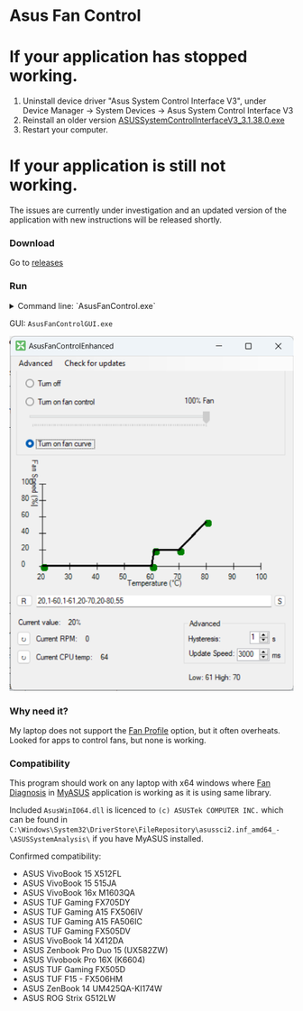 # Asus Fan Control

# If your application has stopped working.
1. Uninstall device driver "Asus System Control Interface V3", under Device Manager -> System Devices -> Asus System Control Interface V3
2. Reinstall an older version [ASUSSystemControlInterfaceV3_3.1.38.0.exe](https://github.com/Karmel0x/AsusFanControl/releases/download/v5/ASUSSystemControlInterfaceV3_3.1.38.0.exe)
3. Restart your computer.

# If your application is still not working.
The issues are currently under investigation and an updated version of the application with new instructions will be released shortly.

### Download
Go to [releases](../../releases)

### Run

<details>
    <summary>Command line: `AsusFanControl.exe`</summary>
    
    AsusFanControl.exe <args>
        --get-fan-speeds
        --set-fan-speeds=0-100 (percent value, 0 for turning off test mode)
        --get-fan-count
        --get-fan-speed=fanId (comma separated)
        --set-fan-speed=fanId:0-100 (comma separated, percent value, 0 for turning off test mode)
        --get-cpu-temp
</details>

GUI: `AsusFanControlGUI.exe`  

![AsusFanControlGUI](https://github.com/Darren80/AsusFanControlEnhanced/blob/9bdf4b80158414a3258da22b16b35a36152eee8c/Screenshot%202024-05-20%20225642.png)

### Why need it?
My laptop does not support the [Fan Profile](https://github.com/Karmel0x/AsusFanControl/assets/25367564/924d990a-bf20-4b8d-bf9d-56c460174d99) option, but it often overheats. Looked for apps to control fans, but none is working.

### Compatibility
This program should work on any laptop with x64 windows where [Fan Diagnosis](https://github.com/Karmel0x/AsusFanControl/assets/25367564/7129833b-97af-4da8-9148-b71e49552ea4) in [MyASUS](https://apps.microsoft.com/store/detail/myasus/9N7R5S6B0ZZH) application is working as it is using same library.

Included `AsusWinIO64.dll` is licenced to `(c) ASUSTek COMPUTER INC.` which can be found in `C:\Windows\System32\DriverStore\FileRepository\asussci2.inf_amd64_-\ASUSSystemAnalysis\` if you have MyASUS installed.

Confirmed compatibility: 
- ASUS VivoBook 15 X512FL
- ASUS VivoBook 15 515JA
- ASUS VivoBook 16x M1603QA
- ASUS TUF Gaming FX705DY
- ASUS TUF Gaming A15 FX506IV
- ASUS TUF Gaming A15 FA506IC
- ASUS TUF Gaming FX505DV
- ASUS VivoBook 14 X412DA
- ASUS Zenbook Pro Duo 15 (UX582ZW)
- ASUS Vivobook Pro 16X (K6604)
- ASUS TUF Gaming FX505D
- ASUS TUF F15 - FX506HM
- ASUS ZenBook 14 UM425QA-KI174W
- ASUS ROG Strix G512LW
